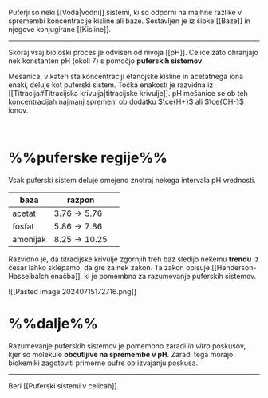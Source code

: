 Puferji so neki [[Voda|vodni]] sistemi, ki so odporni na majhne razlike v spremembi koncentracije kisline ali baze. Sestavljen je iz šibke [[Baze]] in njegove konjugirane [[Kisline]].

---

Skoraj vsaj biološki proces je odvisen od nivoja [[pH]]. Celice zato ohranjajo nek konstanten pH (okoli 7) s pomočjo **puferskih sistemov**. 

Mešanica, v kateri sta koncentraciji etanojske kisline in acetatnega iona enaki, deluje kot puferski sistem. Točka enakosti je razvidna iz [[Titracija#Titracijska krivulja|titracijske krivulje]]. pH mešanice se ob teh koncentracijah najmanj spremeni ob dodatku $\ce{H+}$ ali $\ce{OH-}$ ionov.

<br>

# %%puferske regije%%

Vsak puferski sistem deluje omejeno znotraj nekega intervala pH vrednosti.

| baza     | razpon                   |     |
| -------- | ------------------------ | --- |
| acetat   | $3.76 \rightarrow 5.76$  |     |
| fosfat   | $5.86 \rightarrow 7.86$  |     |
| amonijak | $8.25 \rightarrow 10.25$ |     |

Razvidno je, da titracijske krivulje zgornjih treh baz sledijo nekemu **trendu** iz česar lahko sklepamo, da gre za nek zakon. Ta zakon opisuje [[Henderson-Hasselbalch enačba]], ki je pomembna za razumevanje puferskih sistemov.

![[Pasted image 20240715172716.png]]

# %%dalje%%

Razumevanje puferskih sistemov je pomembno zaradi *in vitro* poskusov, kjer so molekule **občutljive na spremembe v pH**. Zaradi tega morajo biokemiki zagotoviti primerne pufre ob izvajanju poskusa.

---

Beri [[Puferski sistemi v celicah]].


